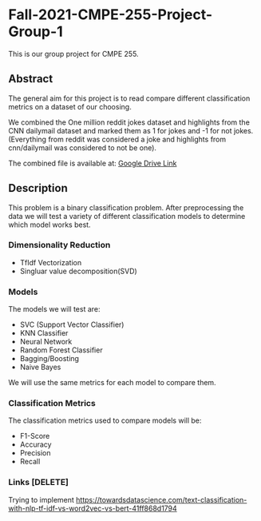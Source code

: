 # Fall-2021-CMPE-255-Project-Group-1

This is our group project for CMPE 255.

## Abstract

The general aim for this project is to read compare different classification metrics on a dataset of our choosing.

We combined the One million reddit jokes dataset and highlights from the CNN dailymail dataset and marked them as 1 for jokes and -1 for not jokes. (Everything from reddit was considered a joke and highlights from cnn/dailymail was considered to not be one).

The combined file is available at: [Google Drive Link](https://drive.google.com/drive/folders/1YNhdT8fcHVJrEFEoP6c913kB3gUGkDPs?usp=sharing)

## Description

This problem is a binary classification problem. After preprocessing the data we will test a variety of different classification models to determine which model works best. 

### Dimensionality Reduction
- TfIdf Vectorization
- Singluar value decomposition(SVD)

### Models
The models we will test are:

- SVC (Support Vector Classifier)
- KNN Classifier
- Neural Network
- Random Forest Classifier
- Bagging/Boosting
- Naive Bayes

We will use the same metrics for each model to compare them.

### Classification Metrics
The classification metrics used to compare models will be:

- F1-Score
- Accuracy
- Precision
- Recall

### Links [DELETE]
Trying to implement https://towardsdatascience.com/text-classification-with-nlp-tf-idf-vs-word2vec-vs-bert-41ff868d1794

